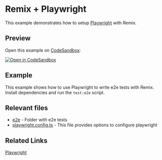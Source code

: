 # Remix + Playwright

This example demonstrates how to setup [Playwright](https://playwright.dev/) with Remix.

## Preview

Open this example on [CodeSandbox](https://codesandbox.com):

[![Open in CodeSandbox](https://codesandbox.io/static/img/play-codesandbox.svg)](https://codesandbox.io/s/github/remix-run/examples/tree/main/playwright)

## Example

This example shows how to use Playwright to write e2e tests with Remix.
Install dependencies and run the `test:e2e` script.

## Relevant files

- [e2e](e2e) - Folder with e2e tests
- [playwright.config.ts](playwright.config.ts) - This file provides options to configure playwright

## Related Links

[Playwright][playwright]

[playwright]: https://playwright.dev/
